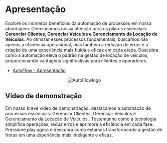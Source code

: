 # Apresentação
Explore os inúmeros benefícios da automação de processos em nossa abordagem. Direcionamos nossa atenção para os pilares essenciais: **Gerenciar Clientes, Gerenciar Veículos e Gerenciamento da Locação de Veículos**. Ao otimizar esses processos fundamentais, buscamos não apenas a eficiência operacional, mas também a redução de erros e a criação de uma experiência mais fluida e eficaz em cada etapa. Descubra como a automação eleva o padrão na gestão de locação de veículos, proporcionando vantagens significativas para clientes e operadores.

* [AutoFlow - Apresentação ](../presentation/) 

<p align="center">
  <img src="https://github.com/ICEI-PUC-Minas-PMV-SI/pmv-si-2023-2-pe2-t4-autoflow4/assets/125522668/4e755269-f3d0-4fc9-9865-031b0a7939a7" alt="AutoFlowlogo">
</p>

## Vídeo de demonstração

<p>Em nosso breve vídeo de demonstração, destacamos a automação de processos essenciais: Gerenciar Clientes, Gerenciar Veículos e Gerenciamento da Locação de Veículos . Testemunhe como a tecnologia simplifica operações, reduz erros e aprimora a eficiência em cada fase. Pressione play agora e descubra como estamos transformando a gestão de frotas em uma experiência mais inteligente e eficaz. </p>
